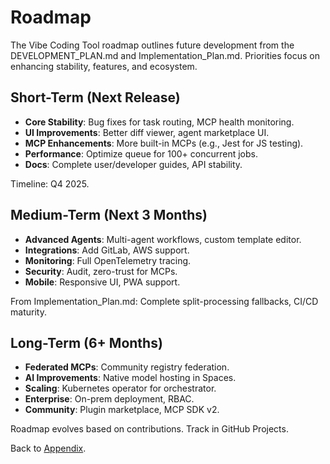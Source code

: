 # Roadmap

The Vibe Coding Tool roadmap outlines future development from the DEVELOPMENT_PLAN.md and Implementation_Plan.md. Priorities focus on enhancing stability, features, and ecosystem.

## Short-Term (Next Release)

- **Core Stability**: Bug fixes for task routing, MCP health monitoring.
- **UI Improvements**: Better diff viewer, agent marketplace UI.
- **MCP Enhancements**: More built-in MCPs (e.g., Jest for JS testing).
- **Performance**: Optimize queue for 100+ concurrent jobs.
- **Docs**: Complete user/developer guides, API stability.

Timeline: Q4 2025.

## Medium-Term (Next 3 Months)

- **Advanced Agents**: Multi-agent workflows, custom template editor.
- **Integrations**: Add GitLab, AWS support.
- **Monitoring**: Full OpenTelemetry tracing.
- **Security**: Audit, zero-trust for MCPs.
- **Mobile**: Responsive UI, PWA support.

From Implementation_Plan.md: Complete split-processing fallbacks, CI/CD maturity.

## Long-Term (6+ Months)

- **Federated MCPs**: Community registry federation.
- **AI Improvements**: Native model hosting in Spaces.
- **Scaling**: Kubernetes operator for orchestrator.
- **Enterprise**: On-prem deployment, RBAC.
- **Community**: Plugin marketplace, MCP SDK v2.

Roadmap evolves based on contributions. Track in GitHub Projects.

Back to [Appendix](index.md).